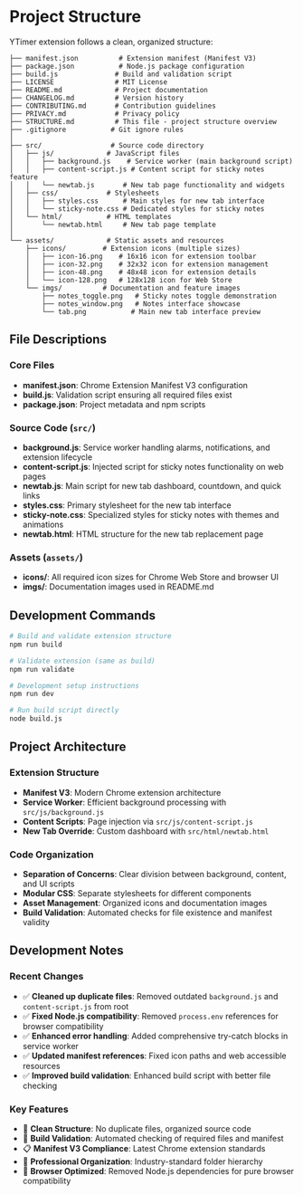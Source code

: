 # Project Structure

YTimer extension follows a clean, organized structure:

```
├── manifest.json          # Extension manifest (Manifest V3)
├── package.json           # Node.js package configuration
├── build.js              # Build and validation script
├── LICENSE               # MIT License
├── README.md             # Project documentation
├── CHANGELOG.md          # Version history
├── CONTRIBUTING.md       # Contribution guidelines
├── PRIVACY.md            # Privacy policy
├── STRUCTURE.md          # This file - project structure overview
├── .gitignore           # Git ignore rules
│
├── src/                 # Source code directory
│   ├── js/             # JavaScript files
│   │   ├── background.js    # Service worker (main background script)
│   │   ├── content-script.js # Content script for sticky notes feature
│   │   └── newtab.js       # New tab page functionality and widgets
│   ├── css/            # Stylesheets
│   │   ├── styles.css      # Main styles for new tab interface
│   │   └── sticky-note.css # Dedicated styles for sticky notes
│   └── html/           # HTML templates
│       └── newtab.html     # New tab page template
│
└── assets/             # Static assets and resources
    ├── icons/         # Extension icons (multiple sizes)
    │   ├── icon-16.png    # 16x16 icon for extension toolbar
    │   ├── icon-32.png    # 32x32 icon for extension management
    │   ├── icon-48.png    # 48x48 icon for extension details
    │   └── icon-128.png   # 128x128 icon for Web Store
    └── imgs/          # Documentation and feature images
        ├── notes_toggle.png   # Sticky notes toggle demonstration
        ├── notes_window.png   # Notes interface showcase
        └── tab.png           # Main new tab interface preview
```

## File Descriptions

### Core Files
- **manifest.json**: Chrome Extension Manifest V3 configuration
- **build.js**: Validation script ensuring all required files exist
- **package.json**: Project metadata and npm scripts

### Source Code (`src/`)
- **background.js**: Service worker handling alarms, notifications, and extension lifecycle
- **content-script.js**: Injected script for sticky notes functionality on web pages
- **newtab.js**: Main script for new tab dashboard, countdown, and quick links
- **styles.css**: Primary stylesheet for the new tab interface
- **sticky-note.css**: Specialized styles for sticky notes with themes and animations
- **newtab.html**: HTML structure for the new tab replacement page

### Assets (`assets/`)
- **icons/**: All required icon sizes for Chrome Web Store and browser UI
- **imgs/**: Documentation images used in README.md

## Development Commands

```bash
# Build and validate extension structure
npm run build

# Validate extension (same as build)
npm run validate

# Development setup instructions
npm run dev

# Run build script directly
node build.js
```

## Project Architecture

### Extension Structure
- **Manifest V3**: Modern Chrome extension architecture
- **Service Worker**: Efficient background processing with `src/js/background.js`
- **Content Scripts**: Page injection via `src/js/content-script.js`
- **New Tab Override**: Custom dashboard with `src/html/newtab.html`

### Code Organization
- **Separation of Concerns**: Clear division between background, content, and UI scripts
- **Modular CSS**: Separate stylesheets for different components
- **Asset Management**: Organized icons and documentation images
- **Build Validation**: Automated checks for file existence and manifest validity

## Development Notes

### Recent Changes
- ✅ **Cleaned up duplicate files**: Removed outdated `background.js` and `content-script.js` from root
- ✅ **Fixed Node.js compatibility**: Removed `process.env` references for browser compatibility
- ✅ **Enhanced error handling**: Added comprehensive try-catch blocks in service worker
- ✅ **Updated manifest references**: Fixed icon paths and web accessible resources
- ✅ **Improved build validation**: Enhanced build script with better file checking

### Key Features
- 📁 **Clean Structure**: No duplicate files, organized source code
- 🔧 **Build Validation**: Automated checking of required files and manifest
- 📋 **Manifest V3 Compliance**: Latest Chrome extension standards
- 🎨 **Professional Organization**: Industry-standard folder hierarchy
- 🚀 **Browser Optimized**: Removed Node.js dependencies for pure browser compatibility
